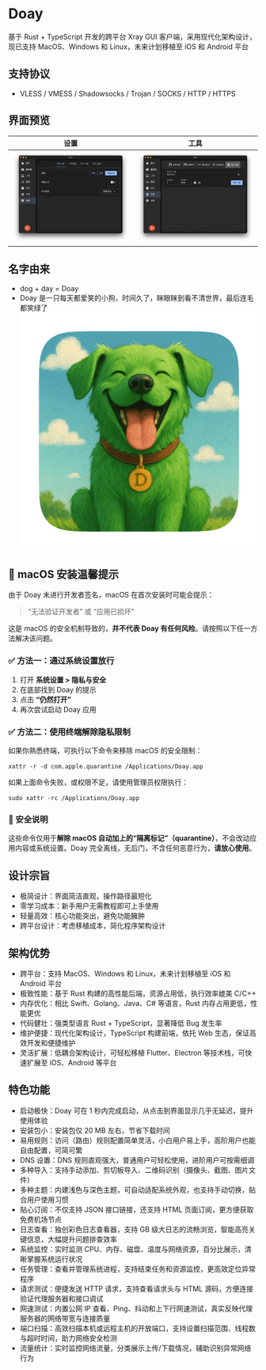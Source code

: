 # Doay

基于 Rust + TypeScript 开发的跨平台 Xray GUI 客户端，采用现代化架构设计，现已支持 MacOS、Windows 和 Linux，未来计划移植至
iOS 和 Android 平台

## 支持协议

- VLESS / VMESS / Shadowsocks / Trojan / SOCKS / HTTP / HTTPS

## 界面预览

| 设置                 | 工具                 |
|--------------------|--------------------|
| ![](preview/1.png) | ![](preview/2.png) |

## 名字由来

- dog + day = Doay
- Doay 是一只每天都爱笑的小狗，时间久了，眯眼眯到看不清世界，最后连毛都笑绿了
  ![icon.png](src-tauri/icons/icon.png)

## 🍎 macOS 安装温馨提示

由于 Doay 未进行开发者签名，macOS 在首次安装时可能会提示：

> “无法验证开发者” 或 “应用已损坏”

这是 macOS 的安全机制导致的，**并不代表 Doay 有任何风险**。请按照以下任一方法解决该问题。

### ✅ 方法一：通过系统设置放行

1. 打开 **系统设置 > 隐私与安全**
2. 在底部找到 Doay 的提示
3. 点击 **“仍然打开”**
4. 再次尝试启动 Doay 应用

### ✅ 方法二：使用终端解除隐私限制

如果你熟悉终端，可执行以下命令来移除 macOS 的安全限制：

```
xattr -r -d com.apple.quarantine /Applications/Doay.app
```

如果上面命令失败，或权限不足，请使用管理员权限执行：

```
sudo xattr -rc /Applications/Doay.app
```

### 🔐 安全说明

这些命令仅用于**解除 macOS 自动加上的“隔离标记”（quarantine）**，不会改动应用内容或系统设置。Doay 完全离线，无后门，不含任何恶意行为，**请放心使用**。

## 设计宗旨

- 极简设计：界面简洁直观，操作路径最短化
- 零学习成本：新手用户无需教程即可上手使用
- 轻量高效：核心功能突出，避免功能臃肿
- 跨平台设计：考虑移植成本，简化程序架构设计

## 架构优势

- 跨平台：支持 MacOS、Windows 和 Linux，未来计划移植至 iOS 和 Android 平台
- 极致性能：基于 Rust 构建的高性能后端，资源占用低，执行效率媲美 C/C++
- 内存优化：相比 Swift、Golang、Java、C# 等语言，Rust 内存占用更低，性能更优
- 代码健壮：强类型语言 Rust + TypeScript，显著降低 Bug 发生率
- 维护便捷：现代化架构设计，TypeScript 构建前端，依托 Web 生态，保证高效开发和便捷维护
- 灵活扩展：低耦合架构设计，可轻松移植 Flutter、Electron 等技术栈，可快速扩展至 iOS、Android 等平台

## 特色功能

- 启动极快：Doay 可在 1 秒内完成启动，从点击到界面显示几乎无延迟，提升使用体验
- 安装包小：安装包仅 20 MB 左右，节省下载时间
- 易用规则：访问（路由）规则配置简单灵活，小白用户易上手，高阶用户也能自由配置，可简可繁
- DNS 设置：DNS 规则直观强大，普通用户可轻松使用，进阶用户可按需细调
- 多种导入：支持手动添加、剪切板导入、二维码识别（摄像头、截图、图片文件）
- 多种主题：内建浅色与深色主题，可自动适配系统外观，也支持手动切换，贴合用户使用习惯
- 贴心订阅：不仅支持 JSON 接口链接，还支持 HTML 页面订阅，更方便获取免费机场节点
- 日志查看：独创彩色日志查看器，支持 GB 级大日志的流畅浏览，智能高亮关键信息，大幅提升问题排查效率
- 系统监控：实时监测 CPU、内存、磁盘、温度与网络资源，百分比展示，清晰掌握系统运行状况
- 任务管理：查看并管理系统进程，支持结束任务和资源监控，更高效定位异常程序
- 请求测试：便捷发送 HTTP 请求，支持查看请求头与 HTML 源码，方便连接验证代理服务器和接口调试
- 网速测试：内置公网 IP 查看、Ping、抖动和上下行网速测试，真实反映代理服务器的网络带宽与连接质量
- 端口扫描：高效扫描本机或远程主机的开放端口，支持设置扫描范围、线程数与超时时间，助力网络安全检测
- 流量统计：实时监控网络流量，分类展示上传/下载情况，辅助识别异常网络行为
